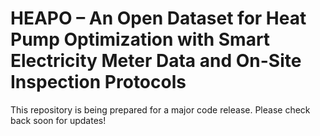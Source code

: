 # HEAPO – An Open Dataset for Heat Pump Optimization with Smart Electricity Meter Data and On-Site Inspection Protocols

This repository is being prepared for a major code release. Please check back soon for updates!
